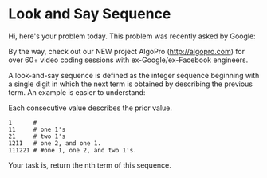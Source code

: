 # Look and Say Sequence
Hi, here's your problem today. This problem was recently asked by Google:

By the way, check out our NEW project AlgoPro (http://algopro.com) for over 60+ video coding sessions with ex-Google/ex-Facebook engineers.

A look-and-say sequence is defined as the integer sequence beginning with a single digit in which the next term is obtained by describing the previous term. An example is easier to understand:

Each consecutive value describes the prior value.
```
1      #
11     # one 1's
21     # two 1's
1211   # one 2, and one 1.
111221 # #one 1, one 2, and two 1's.
```
Your task is, return the nth term of this sequence.